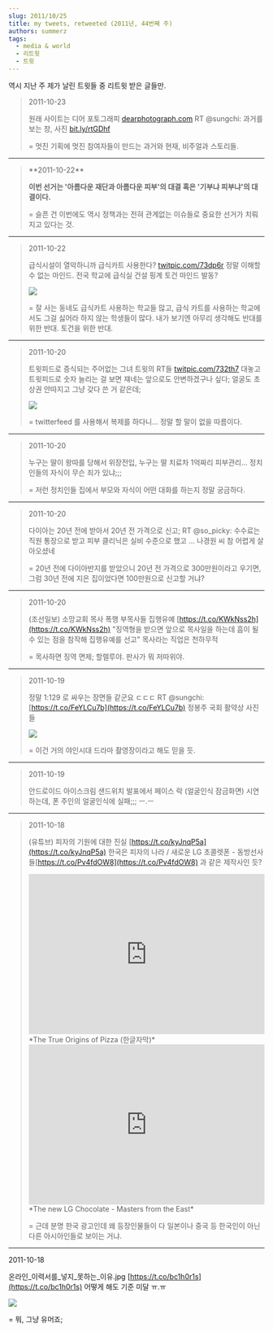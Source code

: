 ```yaml
---
slug: 2011/10/25
title: my tweets, retweeted (2011년, 44번째 주)
authors: summerz
tags:
  - media & world
  - 리트윗
  - 트윗
---
```


역시 지난 주 제가 날린 트윗들 중 리트윗 받은 글들만.

<!-- truncate -->

<blockquote>
  2011-10-23

  원래 사이트는 디어 포토그래피 [dearphotograph.com](https://dearphotograph.com) RT @sungchi: 과거를 보는 창, 사진 [bit.ly/rtGDhf](https://bit.ly/rtGDhf)

  = 멋진 기획에 멋진 참여자들이 만드는 과거와 현재, 비주얼과 스토리들.
</blockquote>

* * *

<blockquote>
  **2011-10-22**

  **이번 선거는 '아름다운 재단과 아름다운 피부'의 대결 혹은 '기부냐 피부냐'의 대결이다.**

  = 슬픈 건 이번에도 역시 정책과는 전혀 관계없는 이슈들로 중요한 선거가 치뤄지고 있다는 것.
</blockquote>

* * *

<blockquote>
  2011-10-22

  급식시설이 열악하니까 급식카트 사용한다? [twitpic.com/73dp6r](https://twitpic.com/73dp6r) 정말 이해할 수 없는 마인드. 전국 학교에 급식실 건설 핑계 토건 마인드 발동?

  ![](_blog.jpg)

  = 잘 사는 동네도 급식카트 사용하는 학교들 많고, 급식 카트를 사용하는 학교에서도 그걸 싫어라 하지 않는 학생들이 많다. 내가 보기엔 아무리 생각해도 반대를 위한 반대. 토건을 위한 반대.
</blockquote>

* * *

<blockquote>
  2011-10-20

  트윗피드로 증식되는 주어없는 그녀 트윗의 RT들 [twitpic.com/732th7](https://twitpic.com/732th7) 대놓고 트윗피드로 숫자 늘리는 걸 보면 쟤네는 앞으로도 안변하겠구나 싶다; 얼굴도 초상권 안따지고 그냥 갖다 쓴 거 같은데;

  ![](_blog-na.jpg)

  = twitterfeed 를 사용해서 복제를 하다니... 정말 할 말이 없을 따름이다.
</blockquote>

* * *

<blockquote>
  2011-10-20

  누구는 딸이 왕따를 당해서 위장전입, 누구는 딸 치료차 1억짜리 피부관리... 정치인들의 자식이 무슨 죄가 있냐;;;

  = 저런 정치인들 집에서 부모와 자식이 어떤 대화를 하는지 정말 궁금하다.
</blockquote>

* * *

<blockquote>
  2011-10-20

  다이아는 20년 전에 받아서 20년 전 가격으로 신고; RT @so_picky: 수수료는 직원 통장으로 받고 피부 클리닉은 실비 수준으로 했고 ... 나경원 씨 참 어렵게 살아오셨네

  = 20년 전에 다이아반지를 받았으니 20년 전 가격으로 300만원이라고 우기면, 그럼 30년 전에 지은 집이었다면 100만원으로 신고할 거냐?
</blockquote>

* * *

<blockquote>
  2011-10-20

  (조선일보) 소망교회 목사 폭행 부목사들 집행유예 [https://t.co/KWkNss2h](https://t.co/KWkNss2h) "징역형을 받으면 앞으로 목사일을 하는데 흠이 될수 있는 점을 참작해 집행유예를 선고" 목사라는 직업은 천하무적

  = 목사하면 징역 면제; 할렐루야. 판사가 뭐 저따위야.
</blockquote>

* * *

<blockquote>
  2011-10-19

  정말 1:129 로 싸우는 장면들 같군요 ㄷㄷㄷ RT @sungchi: [https://t.co/FeYLCu7b](https://t.co/FeYLCu7b) 정봉주 국회 활약상 사진들

  ![](_blog_.jpg)

  = 이건 거의 야인시대 드라마 촬영장이라고 해도 믿을 듯.
</blockquote>

* * *

<blockquote>
  2011-10-19

  안드로이드 아이스크림 샌드위치 발표에서 페이스 락 (얼굴인식 잠금화면) 시연하는데, 폰 주인의 얼굴인식에 실패;;; ㅡ.ㅡ
</blockquote>

* * *

<blockquote>
  2011-10-18

  (유튜브) 피자의 기원에 대한 진실 [https://t.co/kyJnqP5a](https://t.co/kyJnqP5a) 한국은 피자의 나라 / 새로운 LG 초콜렛폰 - 동방선사들[https://t.co/Pv4fdOW8](https://t.co/Pv4fdOW8) 과 같은 제작사인 듯?

  <iframe width="100%" height="315" src="https://www.youtube.com/embed/QizaFkegFcQ?si=VzBQezTZsKSdk5Mv" title="YouTube video player" frameborder="0" allow="accelerometer; autoplay; clipboard-write; encrypted-media; gyroscope; picture-in-picture; web-share" referrerpolicy="strict-origin-when-cross-origin" allowfullscreen></iframe>*The True Origins of Pizza (한글자막)*

  <iframe width="100%" height="315" src="https://www.youtube.com/embed/51tl3mdOtEY?si=Jy3o7wVE_mZcRORL" title="YouTube video player" frameborder="0" allow="accelerometer; autoplay; clipboard-write; encrypted-media; gyroscope; picture-in-picture; web-share" referrerpolicy="strict-origin-when-cross-origin" allowfullscreen></iframe>*The new LG Chocolate - Masters from the East*

   = 근데 분명 한국 광고인데 왜 등장인물들이 다 일본이나 중국 등 한국인이 아닌 다른 아시아인들로 보이는 거냐.
</blockquote>

* * *

<blockqoute>
  2011-10-18

  온라인_이력서를_넣지_못하는_이유.jpg [https://t.co/bc1h0r1s](https://t.co/bc1h0r1s) 어떻게 해도 기준 미달 ㅠ.ㅠ

  ![](_blog__.jpg)

 = 뭐, 그냥 유머죠;
</blockqoute>